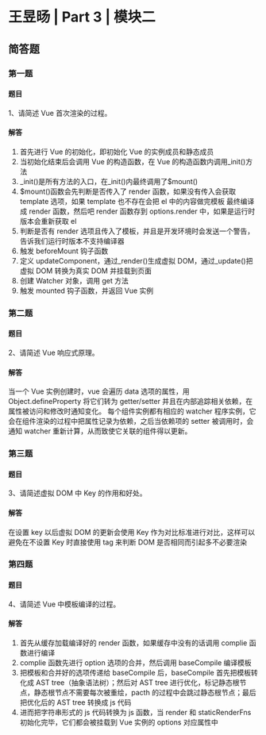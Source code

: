 # 王昱旸 | Part 3 | 模块二

## 简答题

### 第一题

#### 题目

1、请简述 Vue 首次渲染的过程。

#### 解答

1. 首先进行 Vue 的初始化，即初始化 Vue 的实例成员和静态成员
2. 当初始化结束后会调用 Vue 的构造函数，在 Vue 的构造函数内调用\_init()方法
3. \_init()是所有方法的入口，在\_init()内最终调用了\$mount()
4. \$mount()函数会先判断是否传入了 render 函数，如果没有传入会获取 template 选项，如果 template 也不存在会把 el 中的内容做完模板 最终编译成 render 函数，然后吧 render 函数存到 options.render 中，如果是运行时版本会重新获取 el
5. 判断是否有 render 选项且传入了模板，并且是开发环境时会发送一个警告，告诉我们运行时版本不支持编译器
6. 触发 beforeMount 钩子函数
7. 定义 updateComponent，通过\_render()生成虚拟 DOM，通过\_update()把虚拟 DOM 转换为真实 DOM 并挂载到页面
8. 创建 Watcher 对象，调用 get 方法
9. 触发 mounted 钩子函数，并返回 Vue 实例

### 第二题

#### 题目

2、请简述 Vue 响应式原理。

#### 解答

当一个 Vue 实例创建时，vue 会遍历 data 选项的属性，用 Object.defineProperty 将它们转为 getter/setter 并且在内部追踪相关依赖，在属性被访问和修改时通知变化。 每个组件实例都有相应的 watcher 程序实例，它会在组件渲染的过程中把属性记录为依赖，之后当依赖项的 setter 被调用时，会通知 watcher 重新计算，从而致使它关联的组件得以更新。

### 第三题

#### 题目

3、请简述虚拟 DOM 中 Key 的作用和好处。

#### 解答

在设置 key 以后虚拟 DOM 的更新会使用 Key 作为对比标准进行对比，这样可以避免在不设置 Key 时直接使用 tag 来判断 DOM 是否相同而引起多不必要渲染

### 第四题

#### 题目

4、请简述 Vue 中模板编译的过程。

#### 解答

1. 首先从缓存加载编译好的 render 函数，如果缓存中没有的话调用 complie 函数进行编译
2. complie 函数先进行 option 选项的合并，然后调用 baseCompile 编译模板
3. 把模板和合并好的选项传递给 baseCompile 后，baseCompile 首先把模板转化成 AST tree（抽象语法树）；然后对 AST tree 进行优化，标记静态根节点，静态根节点不需要每次被重绘，pacth 的过程中会跳过静态根节点；最后把优化后的 AST tree 转换成 js 代码
4. 进而把字符串形式的 js 代码转换为 js 函数，当 render 和 staticRenderFns 初始化完毕，它们都会被挂载到 Vue 实例的 options 对应属性中
